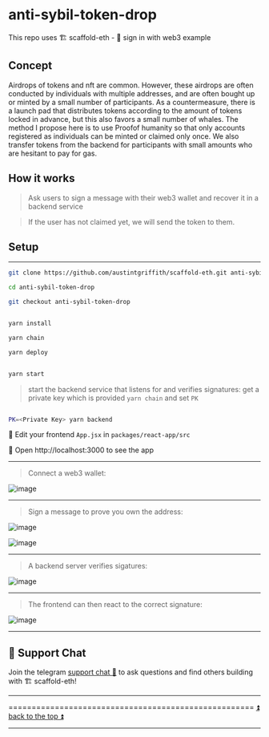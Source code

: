# anti-sybil-token-drop
This repo uses 🏗 scaffold-eth - 🔏 sign in with web3 example

## Concept
Airdrops of tokens and nft are common. However, these airdrops are often conducted by individuals with multiple addresses, and are often bought up or minted by a small number of participants. As a countermeasure, there is a launch pad that distributes tokens according to the amount of tokens locked in advance, but this also favors a small number of whales. The method I propose here is to use Proofof humanity so that only accounts registered as individuals can be minted or claimed only once. We also transfer tokens from the backend for participants with small amounts who are hesitant to pay for gas.

## How it works
> Ask users to sign a message with their web3 wallet and recover it in a backend service

> If the user has not claimed yet, we will send the token to them.

## Setup
---

```bash
git clone https://github.com/austintgriffith/scaffold-eth.git anti-sybil-token-drop

cd anti-sybil-token-drop

git checkout anti-sybil-token-drop
```

```bash

yarn install

```

```bash
yarn chain
```

```bash
yarn deploy
```

```bash

yarn start

```

> start the backend service that listens for and verifies signatures:
get a private key which is provided `yarn chain` and set `PK`
```bash

PK=<Private Key> yarn backend 

```

📝 Edit your frontend `App.jsx` in `packages/react-app/src`

📱 Open http://localhost:3000 to see the app


---

> Connect a web3 wallet:

![image](https://user-images.githubusercontent.com/2653167/116907182-794c0480-abfe-11eb-9b63-935d8848b613.png)

---

> Sign a message to prove you own the address:

![image](https://user-images.githubusercontent.com/2653167/116907431-c6c87180-abfe-11eb-9382-e885a39c0579.png)

![image](https://user-images.githubusercontent.com/2653167/116907476-dc3d9b80-abfe-11eb-9fb6-f0c2af0f40a1.png)

---

> A backend server verifies sigatures:

![image](https://user-images.githubusercontent.com/2653167/116907561-fb3c2d80-abfe-11eb-9b09-f1c81265040b.png)

---

> The frontend can then react to the correct signature:

![image](https://user-images.githubusercontent.com/2653167/116907586-02633b80-abff-11eb-9ab4-3c5a9a16d64d.png)

---

## 💬 Support Chat

Join the telegram [support chat 💬](https://t.me/joinchat/KByvmRe5wkR-8F_zz6AjpA)  to ask questions and find others building with 🏗 scaffold-eth!

---

===================================================== [⏫ back to the top ⏫](https://github.com/austintgriffith/scaffold-eth#-scaffold-eth)

---
